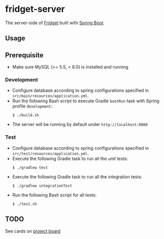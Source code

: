 # fridget-server

The server-side of [Fridget](https://github.com/YuKitAs/fridget-android) built with [Spring Boot](https://spring.io/projects/spring-boot).

## Usage

## Prerequisite

* Make sure MySQL (>= 5.5, < 8.0) is installed and running

### Development

* Configure database according to spring configurations specified in `src/main/resources/application.yml`.
* Run the following Bash script to execute Gradle `bootRun` task with Spring profile `development`:
  ```console
  $ ./build.sh
  ```
* The server will be running by default under `http://localhost:8080`

### Test

* Configure database according to spring configurations specified in `src/test/resources/application.yml`.
* Execute the following Gradle task to run all the unit tests:
  ```console
  $ ./gradlew test
  ```
* Execute the following Gradle task to run all the integration tests:
  ```console
  $ ./gradlew integrationTest
  ```
* Run the following Bash script for all tests:
  ```console
  $ ./test.sh
  ```

## TODO

See cards on [project board](https://github.com/YuKitAs/fridget-android/projects/3)
